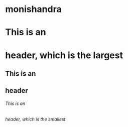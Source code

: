 # monishandra
# This is an <h1> header, which is the largest
## This is an <h2> header
###### This is an <h6> header, which is the smallest
